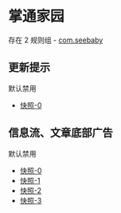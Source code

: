 # 掌通家园

存在 2 规则组 - [com.seebaby](/src/apps/com.seebaby.ts)

## 更新提示

默认禁用

- [快照-0](https://i.gkd.li/i/12705351)

## 信息流、文章底部广告

默认禁用

- [快照-0](https://i.gkd.li/i/12705353)
- [快照-1](https://i.gkd.li/i/12705363)
- [快照-2](https://i.gkd.li/i/12705372)
- [快照-3](https://i.gkd.li/i/12705358)
